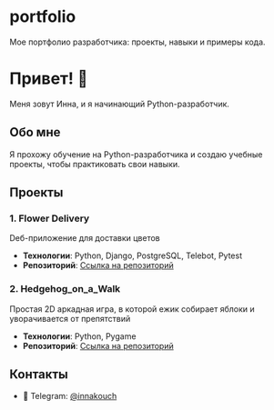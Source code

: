 # portfolio
Мое портфолио разработчика: проекты, навыки и примеры кода.

# Привет! 👋  
Меня зовут Инна, и я начинающий Python-разработчик.  

## Обо мне  
Я прохожу обучение на Python-разработчика и создаю учебные проекты, чтобы практиковать свои навыки.  

## Проекты  
### 1. Flower Delivery  
Dеб-приложение для доставки цветов
- **Технологии**: Python, Django, PostgreSQL, Telebot, Pytest  
- **Репозиторий**: [Ссылка на репозиторий](https://github.com/Inna-ZCod/FlowerDelivery.git)  

### 2. Hedgehog_on_a_Walk  
Простая 2D аркадная игра, в которой ежик собирает яблоки и уворачивается от препятствий
- **Технологии**: Python, Pygame
- **Репозиторий**: [Ссылка на репозиторий](https://github.com/Inna-ZCod/Hedgehog_on_a_Walk.git)  

## Контакты  
- 💬 Telegram: [@innakouch](https://t.me/@innakouch)  
